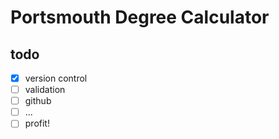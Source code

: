 # Portsmouth Degree Calculator

## todo

* [x] version control
* [ ] validation
* [ ] github
* [ ] ...
* [ ] profit!
